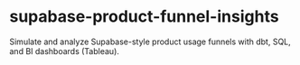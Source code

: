 # supabase-product-funnel-insights
Simulate and analyze Supabase-style product usage funnels with dbt, SQL, and BI dashboards (Tableau). 
